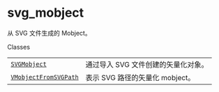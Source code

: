 # svg_mobject

从 SVG 文件生成的 Mobject。

Classes

|||
|-|-|
[`SVGMobject`]()|通过导入 SVG 文件创建的矢量化对象。
[`VMobjectFromSVGPath`]()|表示 SVG 路径的矢量化 mobject。

